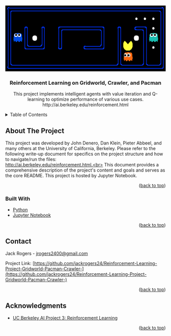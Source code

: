 <div id="top"></div>


<!-- PROJECT LOGO -->
<br />
<div align="center">
  <a href="https://github.com/jrogers2400/Reinforcement-Learning-Project-Gridworld-Pacman-Crawler-.git">
    <img src="pacman.png" alt="Logo" width="567" height="206">
  </a>

<h3 align="center">Reinforcement Learning on Gridworld, Crawler, and Pacman</h3>

  <p align="center">
    This project implements intelligent agents with value iteration and Q-learning to optimize performance of various use cases.
    <br>
    http://ai.berkeley.edu/reinforcement.html
    <br />
  </p>
</div>



<!-- TABLE OF CONTENTS -->
<details>
  <summary>Table of Contents</summary>
  <ol>
    <li>
      <a href="#about-the-project">About The Project</a>
      <ul>
        <li><a href="#built-with">Built With</a></li>
      </ul>
    </li>
    <li><a href="#contact">Contact</a></li>
    <li><a href="#acknowledgments">Acknowledgments</a></li>
  </ol>
</details>



<!-- ABOUT THE PROJECT -->
## About The Project

This project was developed by John Denero, Dan Klein, Pieter Abbeel, and many others at the University of California, Berkeley. Please refer to the following
    write-up document for specifics on the project structure and how to navigate/run the files: <br>http://ai.berkeley.edu/reinforcement.html.<br> This document provides
    a comprehensive description of the project's content and goals and serves as the core README. This project is hosted by Jupyter Notebook.

<p align="right">(<a href="#top">back to top</a>)</p>



### Built With

* [Python](https://www.python.org/)
* [Jupyter Notebook](https://jupyter.org/)

<p align="right">(<a href="#top">back to top</a>)</p>




<!-- CONTACT -->
## Contact

Jack Rogers  - jrogers2400@gmail.com

Project Link: [https://github.com/jackrogers24/Reinforcement-Learning-Project-Gridworld-Pacman-Crawler-](https://github.com/jackrogers24/Reinforcement-Learning-Project-Gridworld-Pacman-Crawler-)

<p align="right">(<a href="#top">back to top</a>)</p>



<!-- ACKNOWLEDGMENTS -->
## Acknowledgments

* [UC Berkeley AI Project 3: Reinforcement Learning](http://ai.berkeley.edu/reinforcement.html)

<p align="right">(<a href="#top">back to top</a>)</p>


